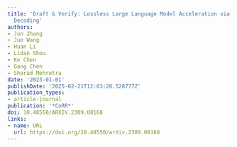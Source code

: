 ```yaml
---
title: 'Draft & Verify: Lossless Large Language Model Acceleration via Self-Speculative
  Decoding'
authors:
- Jun Zhang
- Jue Wang
- Huan Li
- Lidan Shou
- Ke Chen
- Gang Chen
- Sharad Mehrotra
date: '2023-01-01'
publishDate: '2025-02-21T12:03:28.528777Z'
publication_types:
- article-journal
publication: '*CoRR*'
doi: 10.48550/ARXIV.2309.08168
links:
- name: URL
  url: https://doi.org/10.48550/arXiv.2309.08168
---
```

